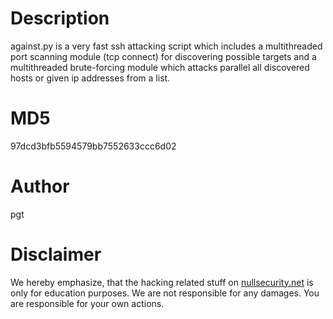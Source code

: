 Description
===========
against.py is a very fast ssh attacking script which includes a multithreaded
port scanning module (tcp connect) for discovering possible targets and a
multithreaded brute-forcing module which attacks parallel all discovered hosts
or given ip addresses from a list.

MD5
===
97dcd3bfb5594579bb7552633ccc6d02

Author
======
pgt

Disclaimer
==========
We hereby emphasize, that the hacking related stuff on
[nullsecurity.net](http://nullsecurity.net) is only for education purposes.
We are not responsible for any damages. You are responsible for your own
actions.
